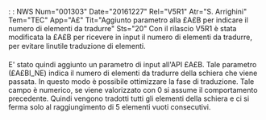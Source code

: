  :  : NWS Num="001303" Date="20161227" Rel="V5R1" Atr="S. Arrighini" Tem="TEC" App="A£" Tit="Aggiunto parametro alla £A£B per indicare il numero di elementi da tradurre" Sts="20"
Con il rilascio V5R1 è stata modificata la £A£B per ricevere in input il numero di elementi da tradurre, per evitare linutile traduzione di elementi.

E' stato quindi aggiunto un parametro di input all'API £A£B.
Tale parametro (£A£BI_NE) indica il numero di elementi da tradurre della schiera che viene passata.
In questo modo è possibile ottimizzare la fase di traduzione.
Tale campo è numerico, se viene valorizzato con 0 si assume il comportamento precedente. Quindi vengono tradotti tutti gli elementi della schiera e ci si ferma solo al raggiungimento di 5 elementi vuoti consecutivi.
